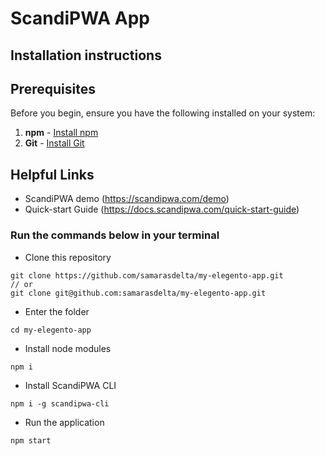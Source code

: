 # ScandiPWA App

## Installation instructions 

## Prerequisites

Before you begin, ensure you have the following installed on your system:

1. **npm** - [Install npm](https://docs.npmjs.com/downloading-and-installing-node-js-and-npm)
2. **Git** - [Install Git](https://git-scm.com/book/en/v2/Getting-Started-Installing-Git)

## Helpful Links

- ScandiPWA demo
(https://scandipwa.com/demo)
- Quick-start Guide
(https://docs.scandipwa.com/quick-start-guide)


### Run the commands below in your terminal

- Clone this repository
```
git clone https://github.com/samarasdelta/my-elegento-app.git
// or
git clone git@github.com:samarasdelta/my-elegento-app.git
```

- Enter the folder
```
cd my-elegento-app
```

- Install node modules
```
npm i
```

- Install ScandiPWA CLI
```
npm i -g scandipwa-cli
```

- Run the application
```
npm start
```